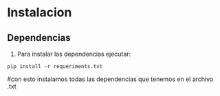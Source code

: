 # Instalacion
## Dependencias

1. Para instalar las dependencias ejecutar:
```
pip install -r requeriments.txt
```
#con esto instalamos todas las dependencias que tenemos en el archivo .txt
